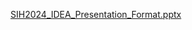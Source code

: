 [SIH2024_IDEA_Presentation_Format.pptx](https://github.com/user-attachments/files/16920308/SIH2024_IDEA_Presentation_Format.pptx)
